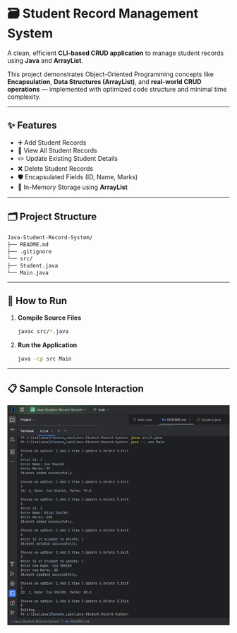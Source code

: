 # 🗃️ Student Record Management System

A clean, efficient **CLI-based CRUD application** to manage student records using **Java** and **ArrayList**.

This project demonstrates Object-Oriented Programming concepts like **Encapsulation**, **Data Structures (ArrayList)**, and **real-world CRUD operations** — implemented with optimized code structure and minimal time complexity.

---

## ✨ Features
- ➕ Add Student Records
- 👀 View All Student Records
- ✏️ Update Existing Student Details
- ❌ Delete Student Records
- 🛡️ Encapsulated Fields (ID, Name, Marks)
- 🚀 In-Memory Storage using **ArrayList<Student>**

---

## 🗂️ Project Structure
```
Java-Student-Record-System/
├── README.md
├── .gitignore
└── src/
├── Student.java
└── Main.java
```

---

## 🚀 How to Run
1. **Compile Source Files**
    ```bash
    javac src/*.java
    ```

2. **Run the Application**
    ```bash
    java -cp src Main
    ```

---

## 📋 Sample Console Interaction
![Console Output](./images/output.png)

